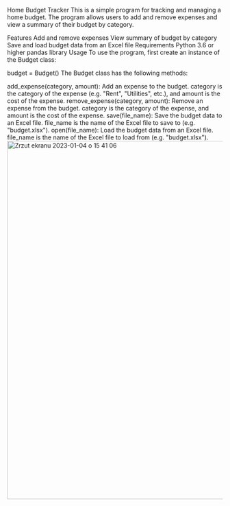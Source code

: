 Home Budget Tracker
This is a simple program for tracking and managing a home budget. The program allows users to add and remove expenses and view a summary of their budget by category.

Features
Add and remove expenses
View summary of budget by category
Save and load budget data from an Excel file
Requirements
Python 3.6 or higher
pandas library
Usage
To use the program, first create an instance of the Budget class:


budget = Budget()
The Budget class has the following methods:

add_expense(category, amount): Add an expense to the budget. category is the category of the expense (e.g. "Rent", "Utilities", etc.), and amount is the cost of the expense.
remove_expense(category, amount): Remove an expense from the budget. category is the category of the expense, and amount is the cost of the expense.
save(file_name): Save the budget data to an Excel file. file_name is the name of the Excel file to save to (e.g. "budget.xlsx").
open(file_name): Load the budget data from an Excel file. file_name is the name of the Excel file to load from (e.g. "budget.xlsx").
<img width="835" alt="Zrzut ekranu 2023-01-04 o 15 41 06" src="https://user-images.githubusercontent.com/97406457/210580216-bef86104-9418-46e2-8571-c1fed9b6109c.png">
